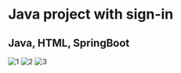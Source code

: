 # Java project with sign-in
## Java, HTML, SpringBoot

![1](https://github.com/MarryMN/Coffee-lovers/assets/139985541/3d0dbfa6-5fda-4827-a11d-4f75d7acd253)
![2](https://github.com/MarryMN/Coffee-lovers/assets/139985541/233cb175-a471-4bd3-aa3c-e1dbe535b6a0)
![3](https://github.com/MarryMN/Coffee-lovers/assets/139985541/6ced198a-4981-401f-abad-877e02c3ab67)

